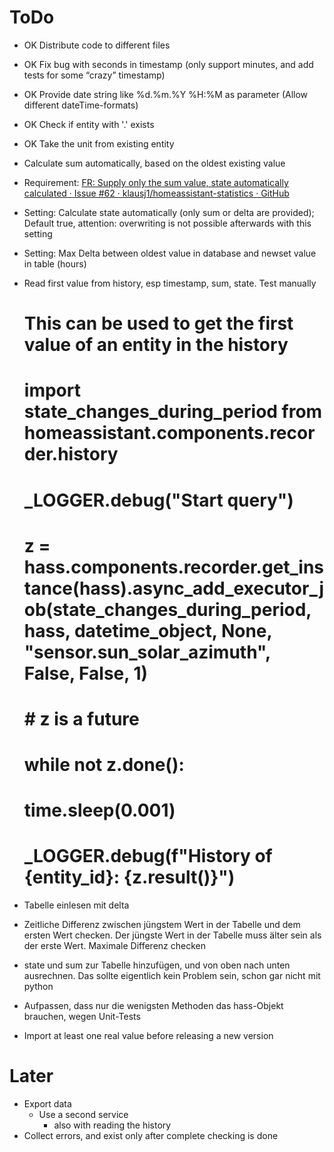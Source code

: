 # ToDo

- OK Distribute code to different files
- OK Fix bug with seconds in timestamp (only support minutes, and add tests for some “crazy” timestamp)
- OK Provide date string like %d.%m.%Y %H:%M as parameter (Allow different dateTime-formats)
- OK Check if entity with '.' exists
- OK Take the unit from existing entity

- Calculate sum automatically, based on the oldest existing value
- Requirement: [FR: Supply only the sum value, state automatically calculated · Issue #62 · klausj1/homeassistant-statistics · GitHub](https://github.com/klausj1/homeassistant-statistics/issues/62)
- Setting: Calculate state automatically (only sum or delta are provided); Default true, attention: overwriting is not possible afterwards with this setting
- Setting: Max Delta between oldest value in database and newset value in table (hours)
- Read first value from history, esp timestamp, sum, state. Test manually
    # This can be used to get the first value of an entity in the history
    # import state_changes_during_period from homeassistant.components.recorder.history
    # _LOGGER.debug("Start query")
    # z = hass.components.recorder.get_instance(hass).async_add_executor_job(state_changes_during_period, hass, datetime_object, None, "sensor.sun_solar_azimuth", False, False, 1)
    # # z is a future
    # while not z.done():
    #     time.sleep(0.001)
    # _LOGGER.debug(f"History of {entity_id}: {z.result()}")
- Tabelle einlesen mit delta
- Zeitliche Differenz zwischen jüngstem Wert in der Tabelle und dem ersten Wert checken. Der jüngste Wert in der Tabelle muss älter sein als der erste Wert. Maximale Differenz checken
- state und sum zur Tabelle hinzufügen, und von oben nach unten ausrechnen. Das sollte eigentlich kein Problem sein, schon gar nicht mit python
- Aufpassen, dass nur die wenigsten Methoden das hass-Objekt brauchen, wegen Unit-Tests

- Import at least one real value before releasing a new version

# Later

- Export data
    - Use a second service
        - also with reading the history
- Collect errors, and exist only after complete checking is done